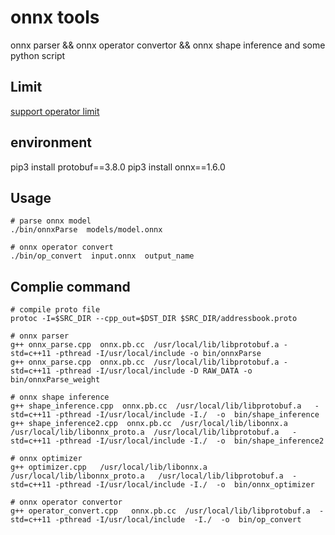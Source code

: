 # onnx tools
onnx parser && onnx operator convertor && onnx shape inference
and some python script

## Limit
[support operator limit](./doc/Operator-ykx-limit.md)

## environment
pip3 install protobuf==3.8.0 
pip3 install onnx==1.6.0


## Usage
```
# parse onnx model
./bin/onnxParse  models/model.onnx

# onnx operator convert
./bin/op_convert  input.onnx  output_name
```


## Complie command
```
# compile proto file 
protoc -I=$SRC_DIR --cpp_out=$DST_DIR $SRC_DIR/addressbook.proto

# onnx parser
g++ onnx_parse.cpp  onnx.pb.cc  /usr/local/lib/libprotobuf.a -std=c++11 -pthread -I/usr/local/include -o bin/onnxParse
g++ onnx_parse.cpp  onnx.pb.cc  /usr/local/lib/libprotobuf.a -std=c++11 -pthread -I/usr/local/include -D RAW_DATA -o bin/onnxParse_weight

# onnx shape inference
g++ shape_inference.cpp  onnx.pb.cc  /usr/local/lib/libprotobuf.a   -std=c++11 -pthread -I/usr/local/include -I./  -o  bin/shape_inference
g++ shape_inference2.cpp  onnx.pb.cc  /usr/local/lib/libonnx.a   /usr/local/lib/libonnx_proto.a  /usr/local/lib/libprotobuf.a   -std=c++11 -pthread -I/usr/local/include -I./  -o  bin/shape_inference2

# onnx optimizer
g++ optimizer.cpp   /usr/local/lib/libonnx.a   /usr/local/lib/libonnx_proto.a   /usr/local/lib/libprotobuf.a  -std=c++11 -pthread -I/usr/local/include -I./  -o  bin/onnx_optimizer

# onnx operator convertor
g++ operator_convert.cpp   onnx.pb.cc  /usr/local/lib/libprotobuf.a  -std=c++11 -pthread -I/usr/local/include  -I./  -o  bin/op_convert

```